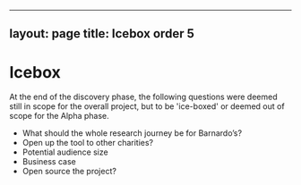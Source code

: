 
---
layout: page 
title: Icebox
order 5
---

# Icebox
At the end of the discovery phase, the following questions were deemed still in scope for the overall project, but to be 'ice-boxed' or deemed out of scope for the Alpha phase.

- What should the whole research journey be for Barnardo’s?
- Open up the tool to other charities?
- Potential audience size
- Business case 
- Open source the project?

